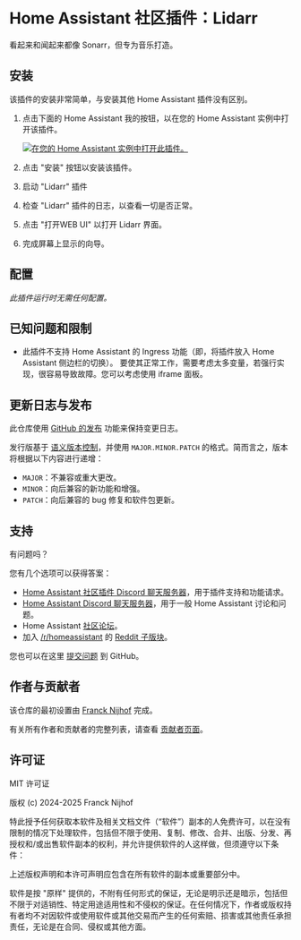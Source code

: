 # Home Assistant 社区插件：Lidarr

看起来和闻起来都像 Sonarr，但专为音乐打造。

## 安装

该插件的安装非常简单，与安装其他 Home Assistant 插件没有区别。

1. 点击下面的 Home Assistant 我的按钮，以在您的 Home Assistant 实例中打开该插件。

   [![在您的 Home Assistant 实例中打开此插件。][addon-badge]][addon]

1. 点击 "安装" 按钮以安装该插件。
1. 启动 "Lidarr" 插件
1. 检查 "Lidarr" 插件的日志，以查看一切是否正常。
1. 点击 "打开WEB UI" 以打开 Lidarr 界面。
1. 完成屏幕上显示的向导。

## 配置

_此插件运行时无需任何配置。_

## 已知问题和限制

- 此插件不支持 Home Assistant 的 Ingress 功能（即，将插件放入 Home Assistant 侧边栏的切换）。
  要使其正常工作，需要考虑太多变量，若强行实现，很容易导致故障。您可以考虑使用 iframe 面板。

## 更新日志与发布

此仓库使用 [GitHub 的发布][releases] 功能来保持变更日志。

发行版基于 [语义版本控制][semver]，并使用 `MAJOR.MINOR.PATCH` 的格式。简而言之，版本将根据以下内容进行递增：

- `MAJOR`：不兼容或重大更改。
- `MINOR`：向后兼容的新功能和增强。
- `PATCH`：向后兼容的 bug 修复和软件包更新。

## 支持

有问题吗？

您有几个选项可以获得答案：

- [Home Assistant 社区插件 Discord 聊天服务器][discord]，用于插件支持和功能请求。
- [Home Assistant Discord 聊天服务器][discord-ha]，用于一般 Home Assistant 讨论和问题。
- Home Assistant [社区论坛][forum]。
- 加入 [/r/homeassistant][reddit] 的 [Reddit 子版块][reddit]。

您也可以在这里 [提交问题][issue] 到 GitHub。

## 作者与贡献者

该仓库的最初设置由 [Franck Nijhof][frenck] 完成。

有关所有作者和贡献者的完整列表，请查看 [贡献者页面][contributors]。

## 许可证

MIT 许可证

版权 (c) 2024-2025 Franck Nijhof

特此授予任何获取本软件及相关文档文件（“软件”）副本的人免费许可，以在没有限制的情况下处理软件，包括但不限于使用、复制、修改、合并、出版、分发、再授权和/或出售软件副本的权利，并允许提供软件的人这样做，但须遵守以下条件：

上述版权声明和本许可声明应包含在所有软件的副本或重要部分中。

软件是按 "原样" 提供的，不附有任何形式的保证，无论是明示还是暗示，包括但不限于对适销性、特定用途适用性和不侵权的保证。在任何情况下，作者或版权持有者均不对因软件或使用软件或其他交易而产生的任何索赔、损害或其他责任承担责任，无论是在合同、侵权或其他方面。

[addon-badge]: https://my.home-assistant.io/badges/supervisor_addon.svg
[addon]: https://my.home-assistant.io/redirect/supervisor_addon/?addon=a0d7b954_lidarr&repository_url=https%3A%2F%2Fgithub.com%2Fhassio-addons%2Frepository
[contributors]: https://github.com/hassio-addons/addon-lidarr/graphs/contributors
[discord-ha]: https://discord.gg/c5DvZ4e
[discord]: https://discord.me/hassioaddons
[forum]: https://community.home-assistant.io/t/?u=frenck
[frenck]: https://github.com/frenck
[issue]: https://github.com/hassio-addons/addon-lidarr/issues
[reddit]: https://reddit.com/r/homeassistant
[releases]: https://github.com/hassio-addons/addon-lidarr/releases
[semver]: http://semver.org/spec/v2.0.0.html